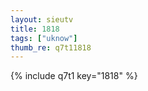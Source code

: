 ```yaml
--- 
layout: sieutv
title: 1818
tags: ["uknow"]
thumb_re: q7t11818
---
```

{% include q7t1 key="1818" %} 
